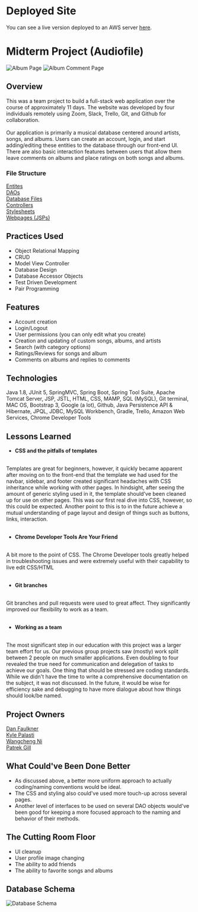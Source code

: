 # Deployed Site
You can see a live version deployed to an AWS server [here](http://3.142.158.128:8080/AudioFile/home).

# Midterm Project (Audiofile)
![Album Page](https://drive.google.com/uc?export=view&id=1vyVArZDWAd9We46cfYoZShZpNfvaS_sw)
![Album Comment Page](https://drive.google.com/uc?export=view&id=16AcTJqHZSmqX05cG6bIaG1Xv4-UCFg3W)


## Overview
This was a team project to build a full-stack web application over the course of approximately 11 days. The website was developed by four individuals remotely using Zoom, Slack, Trello, Git, and Github for collaboration.
<br>
<br>
Our application is primarily a musical database centered around artists, songs, and albums. Users can create an account, login, and start adding/editing these entities to the database through our front-end UI. There are also basic interaction features between users that allow them leave comments on albums and place ratings on both songs and albums.

### File Structure
[Entites](https://github.com/KPalasti/MidtermProject/tree/main/JPAAudiophile/src/main/java/com/skilldistillery/audiophile/entities)
<br>
[DAOs](https://github.com/KPalasti/MidtermProject/tree/main/AudioFile/src/main/java/com/skilldistillery/audiophile/data)
<br>
[Database Files](https://github.com/KPalasti/MidtermProject/tree/main/DB)
<br>
[Controllers](https://github.com/KPalasti/MidtermProject/tree/main/AudioFile/src/main/java/com/skilldistillery/audiophile/controller)
<br>
[Stylesheets](https://github.com/KPalasti/MidtermProject/tree/main/AudioFile/src/main/webapp/css)
<br>
[Webpages (JSPs)](https://github.com/KPalasti/MidtermProject/tree/main/AudioFile/src/main/webapp/WEB-INF)

## Practices Used
- Object Relational Mapping
- CRUD
- Model View Controller
- Database Design
- Database Accessor Objects
- Test Driven Development
- Pair Programming

## Features
- Account creation
- Login/Logout
- User permissions (you can only edit what you create)
- Creation and updating of custom songs, albums, and artists
- Search (with category options)
- Ratings/Reviews for songs and album
- Comments on albums and replies to comments

## Technologies
Java 1.8, JUnit 5, SpringMVC, Spring Boot, Spring Tool Suite, Apache Tomcat Server, JSP, JSTL, HTML, CSS, MAMP, SQL (MySQL), Git terminal, MAC OS, Bootstrap 3, Google (a lot), Github, Java Persistence API & Hibernate, JPQL, JDBC, MySQL Workbench, Gradle, Trello, Amazon Web Services, Chrome Developer Tools

## Lessons Learned
- **CSS and the pitfalls of templates**
<br>
Templates are great for beginners, however, it quickly became apparent after moving on to the front-end that the template we had used for the navbar, sidebar, and footer created significant headaches with CSS inheritance while working with other pages. In hindsight, after seeing the amount of generic styling used in it, the template should've been cleaned up for use on other pages. This was our first real dive into CSS, however, so this could be expected. Another point to this is to in the future achieve a mutual understanding of page layout and design of things such as buttons, links, interaction.
<br>
<br>

- **Chrome Developer Tools Are Your Friend**
<br>
A bit more to the point of CSS. The Chrome Developer tools greatly helped in troubleshooting issues and were extremely useful with their capability to live edit CSS/HTML
<br>
<br>

- **Git branches**
<br>
Git branches and pull requests were used to great affect. They significantly improved our flexibility to work as a team.
<br>
<br>

- **Working as a team**
<br>
The most significant step in our education with this project was a larger team effort for us. Our previous group projects saw (mostly) work split between 2 people on much smaller applications. Even doubling to four revealed the true need for communication and delegation of tasks to achieve our goals. One thing that should be stressed are coding standards. While we didn't have the time to write a comprehensive documentation on the subject, it was not discussed. In the future, it would be wise for efficiency sake and debugging to have more dialogue about how things should look/be named.

## Project Owners
[Dan Faulkner](https://github.com/DanFaulkner)
<br>
[Kyle Palasti](https://github.com/KPalasti)
<br>
[Wangcheng Ni](https://github.com/wangchengni)
<br>
[Patrek Gill](https://github.com/PatrekGill)

## What Could've Been Done Better
- As discussed above, a better more uniform approach to actually coding/naming conventions would be ideal.
- The CSS and styling also could've used more touch-up across several pages.
- Another level of interfaces to be used on several DAO objects would've been good for keeping a more focused approach to the naming and behavior of their methods.

## The Cutting Room Floor
- UI cleanup
- User profile image changing
- The ability to add friends
- The ability to favorite songs and albums

## Database Schema
![Database Schema](https://drive.google.com/uc?export=view&id=1tm6plsI2CzVoAF95C8qtbAp0b1hncMR2)
